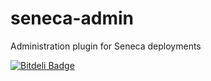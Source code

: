 seneca-admin
============

Administration plugin for Seneca deployments


[![Bitdeli Badge](https://d2weczhvl823v0.cloudfront.net/rjrodger/seneca-admin/trend.png)](https://bitdeli.com/free "Bitdeli Badge")

